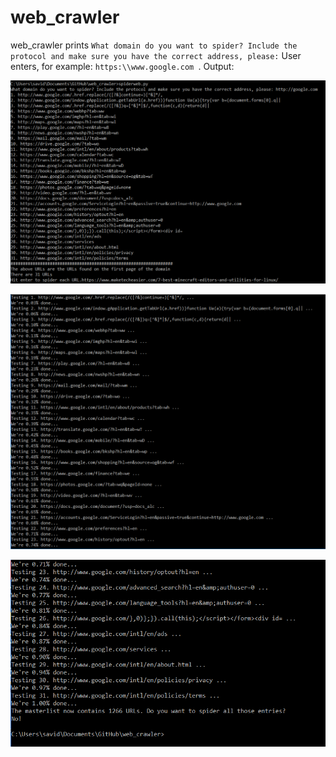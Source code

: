 # web_crawler

web_crawler prints `What domain do you want to spider? Include the protocol and make sure you have the correct address, please:` User enters, for example: `https:\\www.google.com `. Output:

![alt text](webcrawler-output1.png)

![alt text](webcrawler-output2.PNG "Description goes here")

![alt text](webcrawler-output3.PNG "Description goes here")
